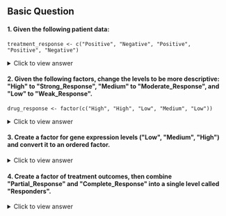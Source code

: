 ## Basic Question 

#### 1. Given the following patient data:

```
treatment_response <- c("Positive", "Negative", "Positive", "Positive", "Negative")
```

  <details>
  <summary>Click to view answer</summary>

  ```
  response_factor <- factor(treatment_response)
  levels(response_factor)
  ```
  
  </details>

#### 2. Given the following factors, change the levels to be more descriptive: "High" to "Strong_Response", "Medium" to "Moderate_Response", and "Low" to "Weak_Response".

```
drug_response <- factor(c("High", "High", "Low", "Medium", "Low"))
```

  <details>
  <summary>Click to view answer</summary>

  ```
  levels(drug_response) <- c("Strong_Response", "Moderate_Response", "Weak_Response")
  drug_response
  ```
  
  </details>

#### 3. Create a factor for gene expression levels ("Low", "Medium", "High") and convert it to an ordered factor.

  <details>
  <summary>Click to view answer</summary>

  ```
  expression <- factor(c("Low", "High", "Medium", "Low", "High"))
  expression_ordered <- factor(expression, 
                             levels = c("Low", "Medium", "High"),
                             ordered = TRUE)
  ```
  
  </details>

#### 4. Create a factor of treatment outcomes, then combine "Partial_Response" and "Complete_Response" into a single level called "Responders".

  <details>
  <summary>Click to view answer</summary>

  ```
  outcomes <- factor(c("No_Response", "Partial_Response", "Complete_Response", 
                    "Partial_Response", "No_Response"))
  levels(outcomes)[levels(outcomes) %in% c("Partial_Response", "Complete_Response")] <- "Responders"
  table(outcomes)
  ```
  
  </details>
